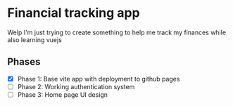 # Financial tracking app

Welp I'm just trying to create something to help me track my finances while also learning vuejs

## Phases

- [X] Phase 1: Base vite app with deployment to github pages
- [ ] Phase 2: Working authentication system
- [ ] Phase 3: Home page UI design
